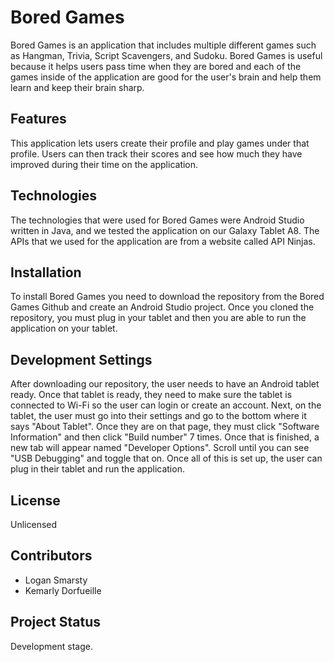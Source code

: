 # Bored Games
Bored Games is an application that includes multiple different games such as Hangman, Trivia, Script Scavengers, and Sudoku. Bored Games is useful because it helps users pass time when they are bored and each of the games inside of the application are good for the user's brain and help them learn and keep their brain sharp.

## Features
This application lets users create their profile and play games under that profile. Users can then track their scores and see how much they have improved during their time on the application.

## Technologies
The technologies that were used for Bored Games were Android Studio written in Java, and we tested the application on our Galaxy Tablet A8. The APIs that we used for the application are from a website called API Ninjas.

## Installation
To install Bored Games you need to download the repository from the Bored Games Github and create an Android Studio project. Once you cloned the repository, you must plug in your tablet and then you are able to run the application on your tablet.

## Development Settings
After downloading our repository, the user needs to have an Android tablet ready. Once that tablet is ready, they need to make sure the tablet is connected to Wi-Fi so the user can login or create an account. Next, on the tablet, the user must go into their settings and go to the bottom where it says "About Tablet". Once they are on that page, they must click "Software Information" and then click "Build number" 7 times. Once that is finished, a new tab will appear named "Developer Options". Scroll until you can see "USB Debugging" and toggle that on. Once all of this is set up, the user can plug in their tablet and run the application.

## License
Unlicensed

## Contributors
- Logan Smarsty
- Kemarly Dorfueille

## Project Status
Development stage.
